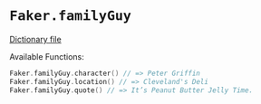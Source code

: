 # `Faker.familyGuy`

[Dictionary file](../src/main/resources/locales/en/family_guy.yml)

Available Functions:  
```kotlin
Faker.familyGuy.character() // => Peter Griffin
Faker.familyGuy.location() // => Cleveland's Deli
Faker.familyGuy.quote() // => It’s Peanut Butter Jelly Time.
```
